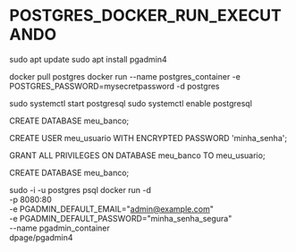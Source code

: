 # POSTGRES_DOCKER_RUN_EXECUTANDO


sudo apt update
sudo apt install pgadmin4

docker pull postgres
docker run --name postgres_container -e POSTGRES_PASSWORD=mysecretpassword -d postgres

sudo systemctl start postgresql
sudo systemctl enable postgresql

CREATE DATABASE meu_banco;

CREATE USER meu_usuario WITH ENCRYPTED PASSWORD 'minha_senha';  

GRANT ALL PRIVILEGES ON DATABASE meu_banco TO meu_usuario;  

CREATE DATABASE meu_banco;

sudo -i -u postgres
psql
docker run -d \
  -p 8080:80 \
  -e PGADMIN_DEFAULT_EMAIL="admin@example.com" \
  -e PGADMIN_DEFAULT_PASSWORD="minha_senha_segura" \
  --name pgadmin_container \
  dpage/pgadmin4
